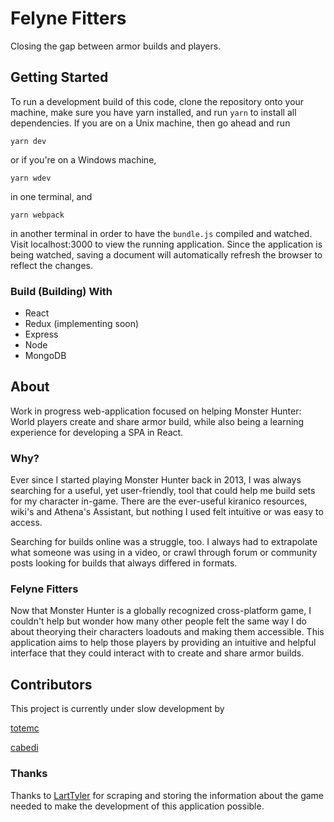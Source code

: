 # Felyne Fitters
Closing the gap between armor builds and players.

## Getting Started
To run a development build of this code, clone the repository onto your machine, make sure you have yarn installed, and run ```yarn``` to install all dependencies. If you are on a Unix machine, then go ahead and run

```
yarn dev
```

or if you're on a Windows machine,

```
yarn wdev
```

in one terminal, and

```
yarn webpack
```

in another terminal in order to have the ```bundle.js``` compiled and watched. Visit localhost:3000 to view the running application. Since the application is being watched, saving a document will automatically refresh the browser to reflect the changes.

### Build (Building) With
* React
* Redux (implementing soon)
* Express
* Node
* MongoDB

## About
Work in progress web-application focused on helping Monster Hunter: World players create and share armor build, while also being a learning experience for developing a SPA in React.

### Why?
Ever since I started playing Monster Hunter back in 2013, I was always searching for a useful, yet user-friendly, tool that could help me build sets for my character in-game. There are the ever-useful kiranico resources, wiki's and Athena's Assistant, but nothing I used felt intuitive or was easy to access.

Searching for builds online was a struggle, too. I always had to extrapolate what someone was using in a video, or crawl through forum or community posts looking for builds that always differed in formats.

### Felyne Fitters
Now that Monster Hunter is a globally recognized cross-platform game, I couldn't help but wonder how many other people felt the same way I do about theorying their characters loadouts and making them accessible. This application aims to help those players by providing an intuitive and helpful interface that they could interact with to create and share armor builds.

## Contributors
This project is currently under slow development by

[totemc](https://github.com/totemc)

[cabedi](https://github.com/cabedi)

### Thanks
Thanks to [LartTyler](https://github.com/LartTyler) for scraping and storing the information about the game needed to make the development of this application possible.
